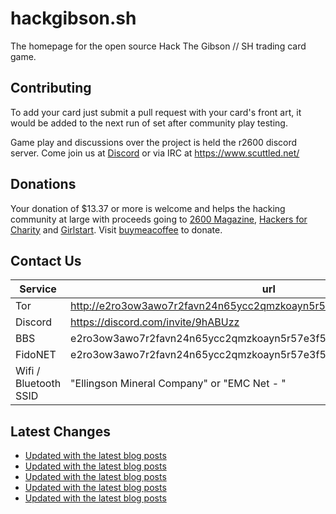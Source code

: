 # hackgibson.sh
The homepage for the open source Hack The Gibson // SH trading card game.


## Contributing

To add your card just submit a pull request with your card's front art, it would be added to the next run of set after community play testing.

Game play and discussions over the project is held the r2600 discord server. Come join us at [Discord](https://discord.com/invite/9hABUzz) or via IRC at https://www.scuttled.net/


## Donations

Your donation of $13.37 or more is welcome and helps the hacking community at large with proceeds going to [2600 Magazine](https://2600.com/), [Hackers for Charity](https://hackersforcharity.org) and [Girlstart](https://girlstart.org).  Visit [buymeacoffee](https://www.buymeacoffee.com/hackgibson.sh) to donate.


## Contact Us

Service | url
-|-
Tor | http://e2ro3ow3awo7r2favn24n65ycc2qmzkoayn5r57e3f56nvjwdcgg32ad.onion
Discord | https://discord.com/invite/9hABUzz
BBS | e2ro3ow3awo7r2favn24n65ycc2qmzkoayn5r57e3f56nvjwdcgg32ad.onion:23
FidoNET | e2ro3ow3awo7r2favn24n65ycc2qmzkoayn5r57e3f56nvjwdcgg32ad.onion:24554
Wifi / Bluetooth SSID | "Ellingson Mineral Company" or "EMC Net - <fidonet address>"

## Latest Changes
<!-- BLOG-POST-LIST:START -->
- [Updated with the latest blog posts](https://github.com/DFW2600/hackgibson.sh/commit/e70b1b9efbf6d9511e8bfd5246d7abbfb3c7077e)
- [Updated with the latest blog posts](https://github.com/DFW2600/hackgibson.sh/commit/adbb938d65a37c514883ab51dc09342f0719d02f)
- [Updated with the latest blog posts](https://github.com/DFW2600/hackgibson.sh/commit/a92140a0b35c32b05aae72a495610023d05475f5)
- [Updated with the latest blog posts](https://github.com/DFW2600/hackgibson.sh/commit/4448e8108ad8509bd843330fb07fb2893048d6e4)
- [Updated with the latest blog posts](https://github.com/DFW2600/hackgibson.sh/commit/e2cb1b634d156ddcc53eda0e497db78698acd250)
<!-- BLOG-POST-LIST:END -->

